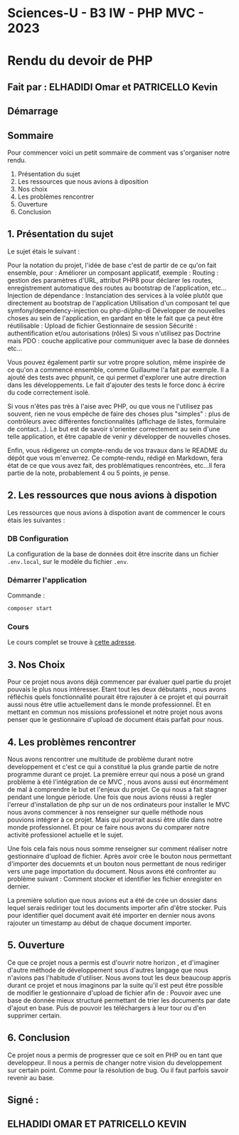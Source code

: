 # Sciences-U - B3 IW - PHP MVC - 2023
# Rendu du devoir de PHP 
## Fait par : ELHADIDI Omar et PATRICELLO Kevin

## Démarrage

## Sommaire 

Pour commencer voici un petit sommaire de comment vas s'organiser notre rendu.
1. Présentation du sujet
2. Les ressources que nous avions à diposition
3. Nos choix
4. Les problèmes rencontrer
5. Ouverture
6. Conclusion

## 1. Présentation du sujet 

Le sujet étais le suivant : 

Pour la notation du projet, l'idée de base c'est de partir de ce qu'on fait ensemble, pour :
Améliorer un composant applicatif, exemple :
Routing : gestion des paramètres d'URL, attribut PHP8 pour déclarer les routes, enregistrement automatique des routes au bootstrap de l'application, etc...
Injection de dépendance :
Instanciation des services à la volée plutôt que directement au bootstrap de l'application
Utilisation d'un composant tel que symfony/dependency-injection ou php-di/php-di
Développer de nouvelles choses au sein de l'application, en gardant en tête le fait que ça peut être réutilisable :
Upload de fichier
Gestionnaire de session
Sécurité : authentification et/ou autorisations (rôles)
Si vous n'utilisez pas Doctrine mais PDO : couche applicative pour communiquer avec la base de données
etc...

Vous pouvez également partir sur votre propre solution, même inspirée de ce qu'on a commencé ensemble, comme Guillaume l'a fait par exemple. Il a ajouté des tests avec phpunit, ce qui permet d'explorer une autre direction dans les développements. Le fait d'ajouter des tests le force donc à écrire du code correctement isolé.

Si vous n'êtes pas très à l'aise avec PHP, ou que vous ne l'utilisez pas souvent, rien ne vous empêche de faire des choses plus "simples" : plus de contrôleurs avec différentes fonctionnalités (affichage de listes, formulaire de contact...). Le but est de savoir s'orienter correctement au sein d'une telle application, et être capable de venir y développer de nouvelles choses.

Enfin, vous rédigerez un compte-rendu de vos travaux dans le README du dépôt que vous m'enverrez. Ce compte-rendu, rédigé en Markdown, fera état de ce que vous avez fait, des problématiques rencontrées, etc...Il fera partie de la note, probablement 4 ou 5 points, je pense.


## 2. Les ressources que nous avions à dispotion 

Les ressources que nous avions à dispotion avant de commencer le cours étais les suivantes : 

### DB Configuration

La configuration de la base de données doit être inscrite dans un fichier `.env.local`, sur le modèle du fichier `.env`.

### Démarrer l'application

Commande :

```bash
composer start
```

### Cours

Le cours complet se trouve à [cette adresse](https://ld-web.github.io/su-2023-php-mvc-course/).

## 3. Nos Choix

Pour ce projet nous avons déjà commencer par évaluer quel partie du projet pouvais le plus nous intéresser.
Etant tout les deux débutants , nous avons réfléchis quels fonctionnalité pourait être rajouter à ce projet et qui pourrait aussi nous être utlie actuellement dans le monde professionnel.
Et en mettant en commun nos missions professionel et notre projet nous avons penser que le gestionnaire d'upload de document étais parfait pour nous.

## 4. Les problèmes rencontrer

Nous avons rencontrer une multitude de problème durant notre developpement et c'est ce qui a constitué la plus grande partie de notre programme durant ce projet.
La première erreur qui nous a posé un grand problème à été l'intégration de ce MVC , nous avons aussi eut énormément de mal à comprendre le but et l'enjeux du projet.
Ce qui nous a fait stagner pendant une longue période.
Une fois que nous avions réussi à regler l'erreur d'installation de php sur un de nos ordinateurs pour installer le MVC nous avons commencer à nos renseigner sur quelle méthode nous pouvions intégrer à ce projet.
Mais qui pourrait aussi être utile dans notre monde professionnel. 
Et pour ce faire nous avons du comparer notre activité professionel actuelle et le sujet.

Une fois cela fais nous nous somme renseigner sur comment réaliser notre gestionnaire d'upload de fichier.
Après avoir crée le bouton nous permettant d'importer des docuemnts et un bouton nous permettant de nous rediriger vers une page importation du document.
Nous avons été confronter au problème suivant : 
Comment stocker et identifier les fichier enregister en dernier.

La première solution que nous avions eut a été de crée un dossier dans lequel serais rediriger tout les documents importer afin d'être stocker.
Puis pour identifier quel document avait été importer en dernier nous avons rajouter un timestamp au début de chaque document importer.

## 5. Ouverture 

Ce que ce projet nous a permis est d'ouvrir notre horizon , et d'imaginer d'autre méthode de développement sous d'autres langage que nous n'avions pas l'habitude d'utiliser.
Nous avons tout les deux beaucoup appris durant ce projet et nous imaginons par la suite qu'il est peut être possible de modifier le gestionnaire d'upload de fichier afin de : 
Pouvoir avec une base de donnée mieux structuré permettant de trier les documents par date d'ajout en base.
Puis de pouvoir les téléchargers à leur tour ou d'en supprimer certain.

## 6. Conclusion 

Ce projet nous a permis de progresser que ce soit en PHP ou en tant que developpeur. Il nous a permis de changer notre vision du developpement sur certain point.
Comme pour la résolution de bug. Ou il faut parfois savoir revenir au base.

## Signé :

## ELHADIDI OMAR ET PATRICELLO KEVIN
